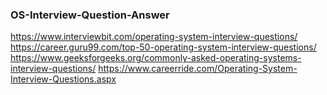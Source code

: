 ### OS-Interview-Question-Answer
https://www.interviewbit.com/operating-system-interview-questions/
https://career.guru99.com/top-50-operating-system-interview-questions/
https://www.geeksforgeeks.org/commonly-asked-operating-systems-interview-questions/
https://www.careerride.com/Operating-System-Interview-Questions.aspx


